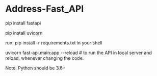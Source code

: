 # Address-Fast_API


pip install fastapi

pip install uvicorn

run: pip install -r requirements.txt in your shell

uvicorn fast-api.main:app --reload        # to run the API in local server and reload, whenever changing the code.

Note: Python should be 3.6+

